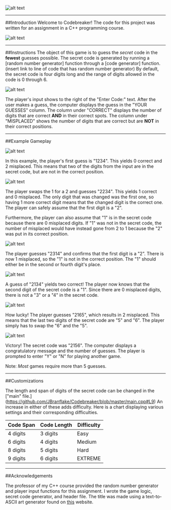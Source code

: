 ![alt text](http://i.imgur.com/b6TzVuR.jpg)
___


##Introduction
Welcome to Codebreaker! The code for this project was written for an assignment in a C++ programming course.

![alt text](http://i.imgur.com/9WxVzoD.jpg)

___

##Instructions
The object of this game is to guess the *secret* code in the **fewest** guesses possible. The secret code is generated by running a [random number generator] function through a [code generator] function. (insert link to line of code that has random number generator) By default, the secret code is four digits long and the range of digits allowed in the code is 0 through 6. 

![alt text](http://i.imgur.com/AJRivym.jpg)

The player's input shows to the right of the "Enter Code:" text. After the user makes a guess, the computer displays the guess in the "YOUR GUESSES" column. The column under "CORRECT" displays the number of digits that are correct **AND** in their correct spots. The column under "MISPLACED" shows the number of digits that are correct but are **NOT** in their correct positions.

___

##Example Gameplay

![alt text](http://i.imgur.com/zm1LqLd.jpg)

In this example, the player's first guess is "1234". This yields 0 correct and 2 misplaced. This means that two of the digits from the input are in the secret code, but are not in the correct position. 

![alt text](http://i.imgur.com/sIfAFtM.jpg)

The player swaps the 1 for a 2 and guesses "2234". This yields 1 correct and 0 misplaced. The only digit that was changed was the first one, so having 1 more correct digit means that the changed digit is the correct one. The player can safely assume that the first digit is a "2".

Furthermore, the player can also assume that "1" is in the secret code because there are 0 misplaced digits. If "1" was not in the secret code, the number of misplaced would have instead gone from 2 to 1 because the "2" was put in its correct position.

![alt text](http://i.imgur.com/qrvRhZD.jpg?1)

The player guesses "2314" and confirms that the first digit is a "2". There is now 1 misplaced, so the "1" is not in the correct position. The "1" should either be in the second or fourth digit's place.

![alt text](http://i.imgur.com/xsgRKsO.jpg?1)

A guess of "2134" yields two correct! The player now knows that the second digit of the secret code is a "1". Since there are 0 misplaced digits, there is not a "3" or a "4" in the secret code.

![alt text](http://i.imgur.com/PrkpfRn.jpg)

How lucky! The player guesses "2165", which results in 2 misplaced. This means that the last two digits of the secret code are "5" and "6". The player simply has to swap the "6" and the "5".

![alt text](http://i.imgur.com/nO3Un6i.jpg)

Victory! The secret code was "2156".  The computer displays a congratulatory message and the number of guesses. The player is prompted to enter "Y" or "N" for playing another game. 

Note: *Most* games require more than 5 guesses.

___

##Customizations

The length and span of digits of the secret code can be changed in the ["main" file.] (https://github.com/JBranflake/Codebreaker/blob/master/main.cpp#L9) An increase in either of these adds difficulty. Here is a chart displaying various settings and their corresponding difficulties.

| Code Span | Code Length | Difficulty|
|-----------|------------|------------
| 4 digits  | 3 digits   | Easy       |
| 6 digits  | 4 digits   | Medium     |
| 8 digits  | 5 digits   | Hard       |
| 9 digits  | 6 digits   | EXTREME    |

___

##Acknowledgements

The professor of my C++ course provided the random number generator and player input functions for this assignment. I wrote the game logic, secret code generator, and header file. The title was made using a text-to-ASCII art generator found on  [this](http://patorjk.com/software/taag/#p=display&f=ANSI%20Shadow&t=Type%20Something%20) website.
